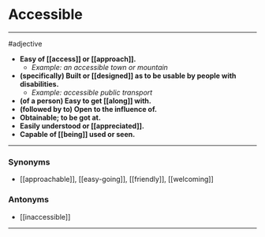 # Accessible
---
#adjective
- **Easy of [[access]] or [[approach]].**
	- _Example: an accessible town or mountain_
- **(specifically) Built or [[designed]] as to be usable by people with disabilities.**
	- _Example: accessible public transport_
- **(of a person) Easy to get [[along]] with.**
- **(followed by to) Open to the influence of.**
- **Obtainable; to be got at.**
- **Easily understood or [[appreciated]].**
- **Capable of [[being]] used or seen.**
---
### Synonyms
- [[approachable]], [[easy-going]], [[friendly]], [[welcoming]]
### Antonyms
- [[inaccessible]]
---
